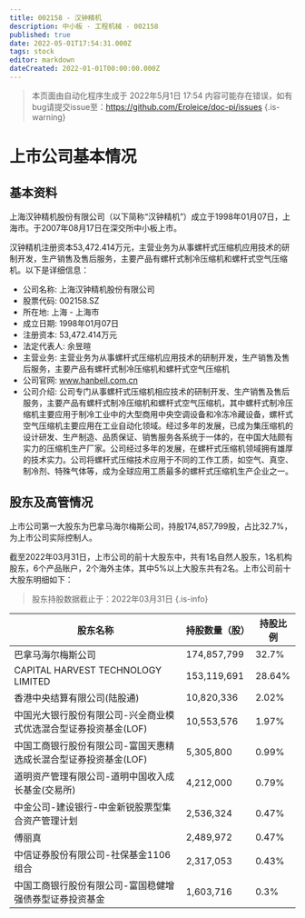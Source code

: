 ```yaml
---
title: 002158 - 汉钟精机
description: 中小板 - 工程机械 - 002158
published: true
date: 2022-05-01T17:54:31.000Z
tags: stock
editor: markdown
dateCreated: 2022-01-01T00:00:00.000Z
---
```


> 本页面由自动化程序生成于 2022年5月1日 17:54
> 内容可能存在错误，如有bug请提交issue至：https://github.com/Eroleice/doc-pi/issues
{.is-warning}

# 上市公司基本情况

## 基本资料

上海汉钟精机股份有限公司（以下简称“汉钟精机”）成立于1998年01月07日，上海市。于2007年08月17日在深交所中小板上市。

汉钟精机注册资本53,472.414万元，主营业务为从事螺杆式压缩机应用技术的研制开发，生产销售及售后服务，主要产品有螺杆式制冷压缩机和螺杆式空气压缩机。以下是详细信息：

- 公司名称: 上海汉钟精机股份有限公司
- 股票代码: 002158.SZ
- 所在地: 上海 - 上海市
- 成立日期: 1998年01月07日
- 注册资本: 53,472.414万元
- 法定代表人: 余昱暄
- 主营业务: 主营业务为从事螺杆式压缩机应用技术的研制开发，生产销售及售后服务，主要产品有螺杆式制冷压缩机和螺杆式空气压缩机
- 公司官网: www.hanbell.com.cn
- 公司介绍: 公司专门从事螺杆式压缩机相应技术的研制开发、生产销售及售后服务，主要产品有螺杆式制冷压缩机和螺杆式空气压缩机，其中螺杆式制冷压缩机主要应用于制冷工业中的大型商用中央空调设备和冷冻冷藏设备，螺杆式空气压缩机主要应用在工业自动化领域。经过多年的发展，已成为集压缩机的设计研发、生产制造、品质保证、销售服务各系统于一体的，在中国大陆颇有实力的压缩机生产厂家。公司经过多年的发展，在螺杆式压缩机领域拥有雄厚的技术实力。公司将螺杆式压缩技术应用于不同的工作工质，如空气、真空、制冷剂、特殊气体等，成为全球应用工质最多的螺杆式压缩机生产企业之一。


## 股东及高管情况

上市公司第一大股东为巴拿马海尔梅斯公司，持股174,857,799股，占比32.7%，为上市公司实际控制人。

截至2022年03月31日，上市公司的前十大股东中，共有1名自然人股东，1名机构股东，6个产品账户，2个海外主体，其中5%以上大股东共有2名。上市公司前十大股东明细如下：

> 股东持股数据截止于：2022年03月31日
{.is-info}

| 股东名称 | 持股数量（股） | 持股比例 |
| --- | --- | --- |
| 巴拿马海尔梅斯公司 | 174,857,799 | 32.7% |
| CAPITAL HARVEST TECHNOLOGY LIMITED | 153,119,691 | 28.64% |
| 香港中央结算有限公司(陆股通) | 10,820,336 | 2.02% |
| 中国光大银行股份有限公司-兴全商业模式优选混合型证券投资基金(LOF) | 10,553,576 | 1.97% |
| 中国工商银行股份有限公司-富国天惠精选成长混合型证券投资基金(LOF) | 5,305,800 | 0.99% |
| 道明资产管理有限公司-道明中国收入成长基金(交易所) | 4,212,000 | 0.79% |
| 中金公司-建设银行-中金新锐股票型集合资产管理计划 | 2,536,324 | 0.47% |
| 傅丽真 | 2,489,972 | 0.47% |
| 中信证券股份有限公司-社保基金1106组合 | 2,317,053 | 0.43% |
| 中国工商银行股份有限公司-富国稳健增强债券型证券投资基金 | 1,603,716 | 0.3% |




